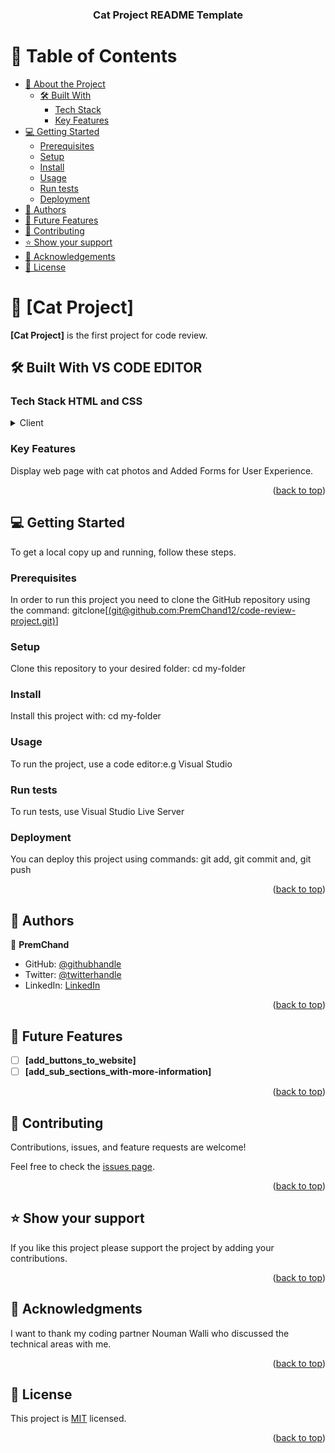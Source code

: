 <div align="center">
  <h3><b>Cat Project README Template</b></h3> 
</div>



# 📗 Table of Contents

- [📖 About the Project](#about-project)
  - [🛠 Built With](#built-with)
    - [Tech Stack](#tech-stack)
    - [Key Features](#key-features)
- [💻 Getting Started](#getting-started)
  - [Prerequisites](#prerequisites)
  - [Setup](#setup)
  - [Install](#install)
  - [Usage](#usage)
  - [Run tests](#run-tests)
  - [Deployment](#deployment)
- [👥 Authors](#authors)
- [🔭 Future Features](#future-features)
- [🤝 Contributing](#contributing)
- [⭐️ Show your support](#support)
- [🙏 Acknowledgements](#acknowledgements)
- [📝 License](#license)


# 📖 [Cat Project] <a name="about-project"></a>

**[Cat Project]** is the first project for code review.

## 🛠 Built With <a name="built-with"> VS CODE EDITOR</a>

### Tech Stack <a name="tech-stack">HTML and CSS</a>
<details>
  <summary>Client</summary>
  <ul>
    <li><a href="">HTML</a></li>
    <li><a href="">CSS</a></li>
  </ul>
</details>

### Key Features <a name="key-features"></a>

Display web page with cat photos and Added Forms for User Experience.

<p align="right">(<a href="#readme-top">back to top</a>)</p>


## 💻 Getting Started <a name="getting-started"></a>
To get a local copy up and running, follow these steps.

### Prerequisites

In order to run this project you need to clone the GitHub repository using the command: gitclone[[(git@github.com:PremChand12/code-review-project.git)](https://github.com/PremChand12/code-review-project)]

### Setup

Clone this repository to your desired folder: cd my-folder

### Install

Install this project with: cd my-folder

### Usage

To run the project, use a code editor:e.g Visual Studio

### Run tests

To run tests, use Visual Studio Live Server

### Deployment

You can deploy this project using commands: git add, git commit and, git push

<p align="right">(<a href="#readme-top">back to top</a>)</p>

## 👥 Authors <a name="authors"></a>

👤 **PremChand**

- GitHub: [@githubhandle](https://github.com/PremChand12)
- Twitter: [@twitterhandle](https://twitter.com/Chandu1111112)
- LinkedIn: [LinkedIn](https://www.linkedin.com/in/prem-chand-maddati-15a69a1a8/)


<p align="right">(<a href="#readme-top">back to top</a>)</p>

## 🔭 Future Features <a name="future-features"></a>



- [ ] **[add_buttons_to_website]**
- [ ] **[add_sub_sections_with-more-information]**

<p align="right">(<a href="#readme-top">back to top</a>)</p>

## 🤝 Contributing <a name="contributing"></a>

Contributions, issues, and feature requests are welcome!

Feel free to check the [issues page]([(https://github.com/PremChand12/code-review-project/issues)]).

<p align="right">(<a href="#readme-top">back to top</a>)</p>

## ⭐️ Show your support <a name="support"></a>

If you like this project please support the project by adding your contributions.

<p align="right">(<a href="#readme-top">back to top</a>)</p>

## 🙏 Acknowledgments <a name="acknowledgements"></a>

I want to thank my coding partner Nouman Walli who discussed the technical areas with me.

<p align="right">(<a href="#readme-top">back to top</a>)</p>

## 📝 License <a name="license"></a>

This project is [MIT](./LICENSE) licensed.

<p align="right">(<a href="#readme-top">back to top</a>)</p>

